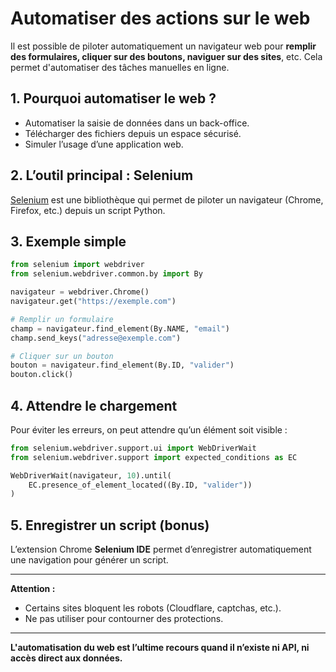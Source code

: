# Automatiser des actions sur le web

Il est possible de piloter automatiquement un navigateur web pour **remplir des formulaires, cliquer sur des boutons, naviguer sur des sites**, etc. Cela permet d'automatiser des tâches manuelles en ligne.

## 1. Pourquoi automatiser le web ?

- Automatiser la saisie de données dans un back-office.
- Télécharger des fichiers depuis un espace sécurisé.
- Simuler l’usage d’une application web.

## 2. L’outil principal : Selenium

[Selenium](https://www.selenium.dev/) est une bibliothèque qui permet de piloter un navigateur (Chrome, Firefox, etc.) depuis un script Python.

## 3. Exemple simple

```python
from selenium import webdriver
from selenium.webdriver.common.by import By

navigateur = webdriver.Chrome()
navigateur.get("https://exemple.com")

# Remplir un formulaire
champ = navigateur.find_element(By.NAME, "email")
champ.send_keys("adresse@exemple.com")

# Cliquer sur un bouton
bouton = navigateur.find_element(By.ID, "valider")
bouton.click()
````

## 4. Attendre le chargement

Pour éviter les erreurs, on peut attendre qu’un élément soit visible :

```python
from selenium.webdriver.support.ui import WebDriverWait
from selenium.webdriver.support import expected_conditions as EC

WebDriverWait(navigateur, 10).until(
    EC.presence_of_element_located((By.ID, "valider"))
)
```

## 5. Enregistrer un script (bonus)

L’extension Chrome **Selenium IDE** permet d’enregistrer automatiquement une navigation pour générer un script.

---

**Attention :**

* Certains sites bloquent les robots (Cloudflare, captchas, etc.).
* Ne pas utiliser pour contourner des protections.

---

**L'automatisation du web est l’ultime recours quand il n’existe ni API, ni accès direct aux données.**